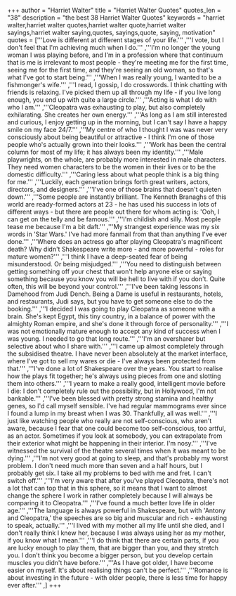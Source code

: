 +++
author = "Harriet Walter"
title = "Harriet Walter Quotes"
quotes_len = "38"
description = "the best 38 Harriet Walter Quotes"
keywords = "harriet walter,harriet walter quotes,harriet walter quote,harriet walter sayings,harriet walter saying,quotes, sayings,quote, saying, motivation"
quotes = ['''Love is different at different stages of your life.''' ,'''I vote, but I don't feel that I'm achieving much when I do.''' ,'''I'm no longer the young woman I was playing before, and I'm in a profession where that continuum that is me is irrelevant to most people - they're meeting me for the first time, seeing me for the first time, and they're seeing an old woman, so that's what I've got to start being.''' ,'''When I was really young, I wanted to be a fishmonger's wife.''' ,'''I read, I gossip, I do crosswords. I think chatting with friends is relaxing. I've picked them up all through my life - if you live long enough, you end up with quite a large circle.''' ,'''Acting is what I do with who I am.''' ,'''Cleopatra was exhausting to play, but also completely exhilarating. She creates her own energy.''' ,'''As long as I am still interested and curious, I enjoy getting up in the morning, but I can't say I have a happy smile on my face 24/7.''' ,'''My centre of who I thought I was was never very consciously about being beautiful or attractive - I think I'm one of those people who's actually grown into their looks.''' ,'''Work has been the central column for most of my life; it has always been my identity.''' ,'''Male playwrights, on the whole, are probably more interested in male characters. They need women characters to be the women in their lives or to be the domestic difficulty.''' ,'''Caring less about what people think is a big thing for me.''' ,'''Luckily, each generation brings forth great writers, actors, directors, and designers.''' ,'''I've one of those brains that doesn't quieten down.''' ,'''Some people are instantly brilliant. The Kenneth Branaghs of this world are ready-formed actors at 23 - he has used his success in lots of different ways - but there are people out there for whom acting is: 'Ooh, I can get on the telly and be famous.''' ,'''I'm childish and silly. Most people tease me because I'm a bit daft.''' ,'''My strangest experience was my six words in 'Star Wars.' I've had more fanmail from that than anything I've ever done.''' ,'''Where does an actress go after playing Cleopatra's magnificent death? Why didn't Shakespeare write more - and more powerful - roles for mature women?''' ,'''I think I have a deep-seated fear of being misunderstood. Or being misjudged.''' ,'''You need to distinguish between getting something off your chest that won't help anyone else or saying something because you know you will be hell to live with if you don't. Quite often, this will be beyond your control.''' ,'''I've been taking lessons in Damehood from Judi Dench. Being a Dame is useful in restaurants, hotels, and restaurants, Judi says, but you have to get someone else to do the booking.''' ,'''I decided I was going to play Cleopatra as someone with a brain. She's kept Egypt, this tiny country, in a balance of power with the almighty Roman empire, and she's done it through force of personality.''' ,'''I was not emotionally mature enough to accept any kind of success when I was young. I needed to go that long route.''' ,'''I'm an oversharer but selective about who I share with.''' ,'''I came up almost completely through the subsidised theatre. I have never been absolutely at the market interface, where I've got to sell my wares or die - I've always been protected from that.''' ,'''I've done a lot of Shakespeare over the years. You start to realise how the plays fit together; he's always using pieces from one and slotting them into others.''' ,'''I yearn to make a really good, intelligent movie before I die: I don't completely rule out the possibility, but in Hollywood, I'm not bankable.''' ,'''I've been blessed with pretty strong stamina and healthy genes, so I'd call myself sensible. I've had regular mammograms ever since I found a lump in my breast when I was 30. Thankfully, all was well.''' ,'''I just like watching people who really are not self-conscious, who aren't aware, because I fear that one could become too self-conscious, too artful, as an actor. Sometimes if you look at somebody, you can extrapolate from their exterior what might be happening in their interior. I'm nosy.''' ,'''I've witnessed the survival of the theatre several times when it was meant to be dying.''' ,'''I'm not very good at going to sleep, and that's probably my worst problem. I don't need much more than seven and a half hours, but I probably get six. I take all my problems to bed with me and fret. I can't switch off.''' ,'''I'm very aware that after you've played Cleopatra, there's not a lot that can top that in this sphere, so it means that I want to almost change the sphere I work in rather completely because I will always be comparing it to Cleopatra.''' ,'''I've found a much better love life in older age.''' ,'''The language is always powerful in Shakespeare, but with 'Antony and Cleopatra,' the speeches are so big and muscular and rich - exhausting to speak, actually.''' ,'''I lived with my mother all my life until she died, and I don't really think I knew her, because I was always using her as my mother, if you know what I mean.''' ,'''I do think that there are certain parts, if you are lucky enough to play them, that are bigger than you, and they stretch you. I don't think you become a bigger person, but you develop certain muscles you didn't have before.''' ,'''As I have got older, I have become easier on myself. It's about realising things can't be perfect.''' ,'''Romance is about investing in the future - with older people, there is less time for happy ever after.''' ,]
+++